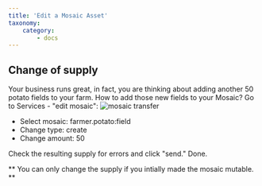```yaml
---
title: 'Edit a Mosaic Asset'
taxonomy:
    category:
        - docs
---
```


## Change of supply
Your business runs great, in fact, you are thinking about adding another 50 potato fields to your farm. 
How to add those new fields to your Mosaic?
Go to Services - "edit mosaic":
![mosaic transfer](http://imgur.com/Gxg1isV.png)
- Select mosaic: farmer.potato:field
- Change type: create 
- Change amount: 50

Check the resulting supply for errors and click "send." Done.

** You can only change the supply if you intially made the mosaic mutable. **